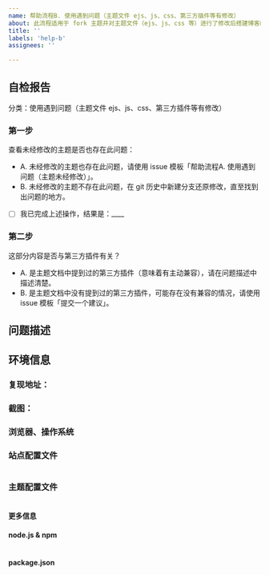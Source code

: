 ```yaml
---
name: 帮助流程B. 使用遇到问题（主题文件 ejs、js、css、第三方插件等有修改）
about: 此流程适用于 fork 主题并对主题文件（ejs、js、css 等）进行了修改后搭建博客的用户，无法成功搭建或者部署的问题。
title: ''
labels: 'help-b'
assignees: ''

---
```


<!-- 如果您删除此模版，我们可能会在不进行调查的情况下关闭您的 Issue。 -->

## 自检报告

分类：使用遇到问题（主题文件 ejs、js、css、第三方插件等有修改）

<!-- 如果您未按照模板中的步骤进行自检，我们可能不会阅读您的 Issue。 -->
<!-- 80% 的问题可通过自检解决。 -->

<!-- Change [ ] to [x] to select (将 [ ] 换成 [x] 来完成选择) -->

### 第一步 <!-- 80% 的问题通过这一步就解决了。 -->

查看未经修改的主题是否也存在此问题：

- A. 未经修改的主题也存在此问题，请使用 issue 模板「帮助流程A. 使用遇到问题（主题未经修改）」。
- B. 未经修改的主题不存在此问题，在 git 历史中新建分支还原修改，直至找到出问题的地方。

- [ ] 我已完成上述操作，结果是：____

### 第二步

这部分内容是否与第三方插件有关？

- A. 是主题文档中提到过的第三方插件（意味着有主动兼容），请在问题描述中描述清楚。
- B. 是主题文档中没有提到过的第三方插件，可能存在没有兼容的情况，请使用 issue 模板「提交一个建议」。

## 问题描述

<!-- 尽可能详细地描述您的问题 -->

## 环境信息

<!-- 请务必提供以下信息 -->

### 复现地址：
<!-- 如果使用文档官网源码本地运行也存在异常，可以不用提供复现地址。 -->

### 截图：
<!-- 不同系统、浏览器效果可能不同，提供截图有助于发现问题所在。 -->

### 浏览器、操作系统


### 站点配置文件
<!-- 只粘贴 `blog/_config.yml` 中修改过的部分 -->
```yml

```

### 主题配置文件
<!-- 只粘贴 `themes/volantis/_config.yml` 中修改过的部分 -->
```yml

```

#### 更多信息

<!-- 要求提供时再回来补全即可 -->

#### node.js & npm
<!-- 粘贴 `node -v && npm -v` 输出的信息 -->
```

```

#### package.json
<!-- 粘贴 `npm ls --depth 0` 输出的信息 -->
```

```
